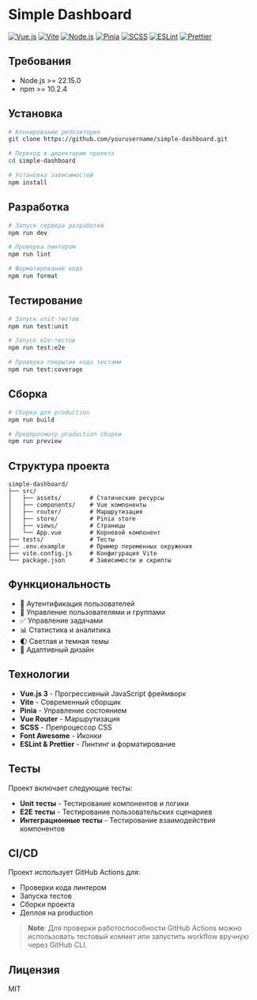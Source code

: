 # Simple Dashboard

[![Vue.js](https://img.shields.io/badge/Vue.js-3.4.15-4FC08D?style=flat-square&logo=vue.js&logoColor=white)](https://vuejs.org/)
[![Vite](https://img.shields.io/badge/Vite-5.1.4-646CFF?style=flat-square&logo=vite&logoColor=white)](https://vitejs.dev/)
[![Node.js](https://img.shields.io/badge/Node.js-22.15.0-339933?style=flat-square&logo=node.js&logoColor=white)](https://nodejs.org/)
[![Pinia](https://img.shields.io/badge/Pinia-2.1.7-yellow?style=flat-square&logo=vue.js&logoColor=white)](https://pinia.vuejs.org/)
[![SCSS](https://img.shields.io/badge/SCSS-undefined-CC6699?style=flat-square&logo=sass&logoColor=white)](https://sass-lang.com/)
[![ESLint](https://img.shields.io/badge/ESLint-8.56.0-4B32C3?style=flat-square&logo=eslint&logoColor=white)](https://eslint.org/)
[![Prettier](https://img.shields.io/badge/Prettier-3.2.5-F7B93E?style=flat-square&logo=prettier&logoColor=white)](https://prettier.io/)

## Требования

- Node.js >= 22.15.0
- npm >= 10.2.4

## Установка

```bash
# Клонирование репозитория
git clone https://github.com/yourusername/simple-dashboard.git

# Переход в директорию проекта
cd simple-dashboard

# Установка зависимостей
npm install
```

## Разработка

```bash
# Запуск сервера разработки
npm run dev

# Проверка линтером
npm run lint

# Форматирование кода
npm run format
```

## Тестирование

```bash
# Запуск unit-тестов
npm run test:unit

# Запуск e2e-тестов
npm run test:e2e

# Проверка покрытия кода тестами
npm run test:coverage
```

## Сборка

```bash
# Сборка для production
npm run build

# Предпросмотр production сборки
npm run preview
```

## Структура проекта

```
simple-dashboard/
├── src/
│   ├── assets/        # Статические ресурсы
│   ├── components/    # Vue компоненты
│   ├── router/        # Маршрутизация
│   ├── store/         # Pinia store
│   ├── views/         # Страницы
│   └── App.vue        # Корневой компонент
├── tests/             # Тесты
├── .env.example       # Пример переменных окружения
├── vite.config.js     # Конфигурация Vite
└── package.json       # Зависимости и скрипты
```

## Функциональность

- 🔐 Аутентификация пользователей
- 👥 Управление пользователями и группами
- ✅ Управление задачами
- 📊 Статистика и аналитика
- 🌓 Светлая и темная темы
- 📱 Адаптивный дизайн

## Технологии

- **Vue.js 3** - Прогрессивный JavaScript фреймворк
- **Vite** - Современный сборщик
- **Pinia** - Управление состоянием
- **Vue Router** - Маршрутизация
- **SCSS** - Препроцессор CSS
- **Font Awesome** - Иконки
- **ESLint & Prettier** - Линтинг и форматирование

## Тесты

Проект включает следующие тесты:

- **Unit тесты** - Тестирование компонентов и логики
- **E2E тесты** - Тестирование пользовательских сценариев
- **Интеграционные тесты** - Тестирование взаимодействия компонентов

## CI/CD

Проект использует GitHub Actions для:

- Проверки кода линтером
- Запуска тестов
- Сборки проекта
- Деплоя на production

> **Note**: Для проверки работоспособности GitHub Actions можно использовать тестовый коммит или запустить workflow вручную через GitHub CLI.

## Лицензия

MIT
